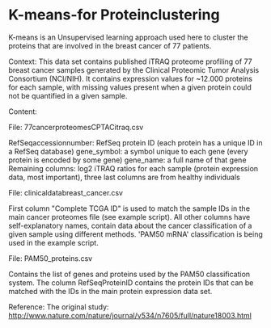 # K-means-for Proteinclustering

K-means is an Unsupervised learning approach used here to cluster the proteins that are involved in the breast cancer of 77 patients.

Context:
This data set contains published iTRAQ proteome profiling of 77 breast cancer samples generated by the Clinical Proteomic Tumor Analysis Consortium (NCI/NIH). It contains expression values for ~12.000 proteins for each sample, with missing values present when a given protein could not be quantified in a given sample.

Content:

File: 77cancerproteomesCPTACitraq.csv

RefSeqaccessionnumber: RefSeq protein ID (each protein has a unique
ID in a RefSeq database)
gene_symbol: a symbol unique to each gene (every protein is encoded
by some gene)
gene_name: a full name of that gene
Remaining columns: log2 iTRAQ ratios for each sample (protein
expression data, most important), three last columns are from healthy
individuals


File: clinicaldatabreast_cancer.csv

First column "Complete TCGA ID" is used to match the sample IDs in the main cancer proteomes file (see example script).
All other columns have self-explanatory names, contain data about the cancer classification of a given sample using different methods. 'PAM50 mRNA' classification is being used in the example script.

File: PAM50_proteins.csv

Contains the list of genes and proteins used by the PAM50 classification system. The column RefSeqProteinID contains the protein IDs that can be matched with the IDs in the main protein expression data set.

Reference:
The original study: http://www.nature.com/nature/journal/v534/n7605/full/nature18003.html 
